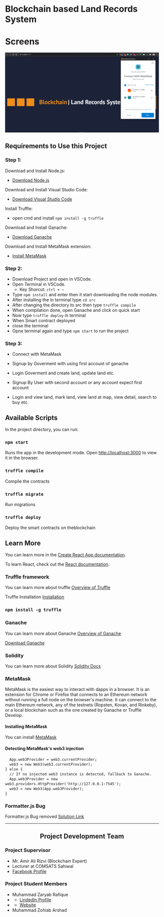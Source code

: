 # Blockchain based Land Records System

# Screens

<img src="Main Splash.PNG" alt="Splash Screen" />

## Requirements to Use this Project

### Step 1:

Download and Install Node.js: 
 - <a href="https://nodejs.org/en/download/" > Download Node.js </a>

Download and Install Visual Studio Code:
 - <a href="https://code.visualstudio.com/download" > Download Visual Studio Code </a>

Install Truffle:
 - open cmd and install `npm install -g truffle`

Download and Install Ganache:
 - <a href="https://www.trufflesuite.com/ganache" > Download Ganache </a>

Download and Install MetaMask extension:
 - <a href="https://chrome.google.com/webstore/detail/metamask/nkbihfbeogaeaoehlefnkodbefgpgknn?hl=en" > Install MetaMask </a>

### Step 2:

- Download Project and open in VSCode.
- Open Terminal in VSCode.
  - Key Shorcut: `ctrl + ~`
- Type `npm install` and enter then it start downloading the node modules.
- After installing the in terminal type `cd src`
- After changing the directory to src then type `truffle compile`
- When compilation done, open Ganache and click on quick start
- Now type `truffle deploy` in terminal
- When Smart contract deployed
- close the terminal
- Opne terminal again and type `npm start` to run the project

### Step 3:

- Connect with MetaMask
- Signup by Goverment with using first account of ganache
- Login Goverment and create land, update land etc.

- Signup By User with second account or any account expect first account
- Login and view land, mark land, view land at map, view detail, search to buy etc.


## Available Scripts

In the project directory, you can run:

### `npm start`

Runs the app in the development mode.
Open [http://localhost:3000](http://localhost:3000) to view it in the browser.

### `truffle compile`

Compile the contracts

### `truffle migrate`

Run migrations 

### `truffle deploy`

Deploy the smart contracts on theblockchain

## Learn More

You can learn more in the [Create React App documentation](https://facebook.github.io/create-react-app/docs/getting-started).

To learn React, check out the [React documentation](https://reactjs.org/).


### Truffle framework

 You can learn more about truffle [Overview of Truffle](https://www.trufflesuite.com/docs/truffle/overview)

Truffle Installation [Installation](https://www.trufflesuite.com/docs/truffle/getting-started/installation)

### `npm install -g truffle`


### Ganache

 You can learn more about Ganache  [Overview of Ganache](https://www.trufflesuite.com/docs/ganache/overview)

[Download Ganache](https://github.com/trufflesuite/ganache/releases)

### Solidity

 You can learn more about Solidity  [Solidity Docs](https://docs.soliditylang.org)

### MetaMask

MetaMask is the easiest way to interact with dapps in a browser. It is an extension for Chrome or Firefox that connects to an Ethereum network without running a full node on the browser's machine. It can connect to the main Ethereum network, any of the testnets (Ropsten, Kovan, and Rinkeby), or a local blockchain such as the one created by Ganache or Truffle Develop.

#### Installing MetaMask

 You can install [MetaMask](https://chrome.google.com/webstore/detail/metamask/nkbihfbeogaeaoehlefnkodbefgpgknn)

#### Detecting MetaMask's web3 injection

```if (typeof web3 !== 'undefined') {
  App.web3Provider = web3.currentProvider;
  web3 = new Web3(web3.currentProvider);
} else {
  // If no injected web3 instance is detected, fallback to Ganache.
  App.web3Provider = new web3.providers.HttpProvider('http://127.0.0.1:7545');
  web3 = new Web3(App.web3Provider);
}
```

### Formatter.js Bug
Formatter.js Bug removed
<a href="https://stackoverflow.com/questions/66374242/web3-formatter-js-loading-issue">Solution Link</a>

<hr>

<h2 align="center">Project Development Team</h2>

### Project Supervisor
- Mr. Amir Ali Rizvi (Blockchain Expert)
- Lecturer at COMSATS Sahiwal
- <a href="https://web.facebook.com/amir.a.rizvi1">Facebook Profile</a> 

### Project Student Members
- Muhammad Zaryab Rafique
- - <a href="https://www.linkedin.com/in/zaryab-programmer">LindedIn Profile</a> 
- - <a href="https://mzaryabrafique.live/">Website</a> 
- Muhammad Zohiab Arshad
